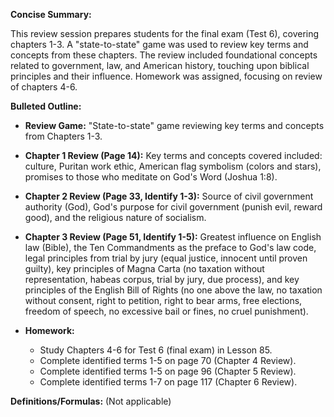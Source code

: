 **Concise Summary:**

This review session prepares students for the final exam (Test 6), covering chapters 1-3.  A "state-to-state" game was used to review key terms and concepts from these chapters.  The review included foundational concepts related to government, law, and American history, touching upon biblical principles and their influence. Homework was assigned, focusing on review of chapters 4-6.


**Bulleted Outline:**

* **Review Game:** "State-to-state" game reviewing key terms and concepts from Chapters 1-3.

* **Chapter 1 Review (Page 14):** Key terms and concepts covered included: culture, Puritan work ethic, American flag symbolism (colors and stars), promises to those who meditate on God's Word (Joshua 1:8).

* **Chapter 2 Review (Page 33, Identify 1-3):** Source of civil government authority (God), God's purpose for civil government (punish evil, reward good), and the religious nature of socialism.

* **Chapter 3 Review (Page 51, Identify 1-5):** Greatest influence on English law (Bible), the Ten Commandments as the preface to God's law code, legal principles from trial by jury (equal justice, innocent until proven guilty), key principles of Magna Carta (no taxation without representation, habeas corpus, trial by jury, due process), and key principles of the English Bill of Rights (no one above the law, no taxation without consent, right to petition, right to bear arms, free elections, freedom of speech, no excessive bail or fines, no cruel punishment).

* **Homework:**
    * Study Chapters 4-6 for Test 6 (final exam) in Lesson 85.
    * Complete identified terms 1-5 on page 70 (Chapter 4 Review).
    * Complete identified terms 1-5 on page 96 (Chapter 5 Review).
    * Complete identified terms 1-7 on page 117 (Chapter 6 Review).


**Definitions/Formulas:** (Not applicable)

